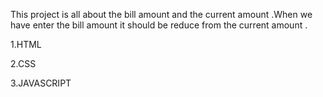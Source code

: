 This project is all about the bill amount and the current amount .When we have enter the bill amount it should be reduce from the current amount .

1.HTML

2.CSS

3.JAVASCRIPT
